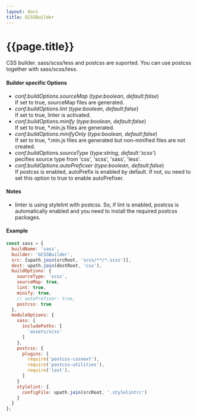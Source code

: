 ```yaml
---
layout: docs
title: GCSSBuilder
---
```


# {{page.title}}
CSS builder. sass/scss/less and postcss are suported. You can use postcss together with sass/scss/less.

#### Builder specific Options
  - <em>conf.buildOptions.sourceMap</em> (<i>type:boolean, default:false</i>)<br>
    If set to true, sourceMap files are generated.
  - <em>conf.buildOptions.lint</em> (<i>type:boolean, default:false</i>)<br>
    If set to true, linter is activated.
  - <em>conf.buildOptions.minify</em> (<i>type:boolean, default:false</i>)<br>
    If set to true, *.min.js files are generated.
  - <em>conf.buildOptions.minifyOnly</em> (<i>type:boolean, default:false</i>)<br>
    If set to true, *.min.js files are generated but non-minified files are not created.
  - <em>conf.buildOptions.sourceType</em> (<i>type:string, default:'scss'</i>)<br>
    pecifies source type from 'css', 'scss', 'sass', 'less'.
  - <em>conf.buildOptions.autoPreficxer</em> (<i>type:boolean, default:false</i>)<br>
    If postcss is enabled, autoPrefix is enabled by default. If not, ou need to set this option to true to enable autoPrefixer.<br>

#### Notes
  - linter is using stylelint with postcss. So, if lint is enabled, postcss is automatically enabled and you need to install the required postcss packages.

#### Example
```javascript
const sass = {
  buildName: 'sass',
  builder: 'GCSSBuilder',
  src: [upath.join(srcRoot, 'scss/**/*.scss')],
  dest: upath.join(destRoot, 'css'),
  buildOptions: {
    sourceType: 'scss',
    sourceMap: true,
    lint: true,
    minify: true,
    // autoPrefixer: true,
    postcss: true
  },
  moduleOptions: {
    sass: {
      includePaths: [
        'assets/scss'
      ]
    },
    postcss: {
      plugins: [
        require('postcss-cssnext'),
        require('postcss-utilities'),
        require('lost'),
      ]
    }
    stylelint: {
      configFile: upath.join(srcRoot, '.stylelintrc')
    }
  }
};
```
